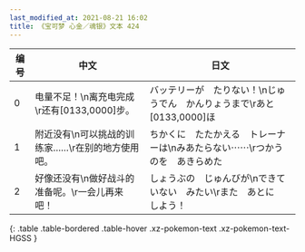 ```yaml
---
last_modified_at: 2021-08-21 16:02
title: 《宝可梦 心金／魂银》文本 424
---
```

| 编号 | 中文 | 日文 |
| ---- | ---- | ---- |
| 0 | 电量不足！\n离充电完成\r还有[0133,0000]步。 | バッテリーが　たりない！\nじゅうでん　かんりょうまで\rあと　[0133,0000]ほ |
| 1 | 附近没有\n可以挑战的训练家……\r在别的地方使用吧。 | ちかくに　たたかえる　トレーナーは\nみあたらない⋯⋯\rつかうのを　あきらめた |
| 2 | 好像还没有\n做好战斗的准备呢。\r一会儿再来吧！ | しょうぶの　じゅんびが\nできていない　みたい\rまた　あとに　しよう！ |
{: .table .table-bordered .table-hover .xz-pokemon-text .xz-pokemon-text-HGSS }